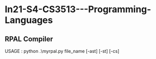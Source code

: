 # In21-S4-CS3513---Programming-Languages

## RPAL Compiler

USAGE :
python .\myrpal.py file_name  [-ast] [-st] [-cs]

